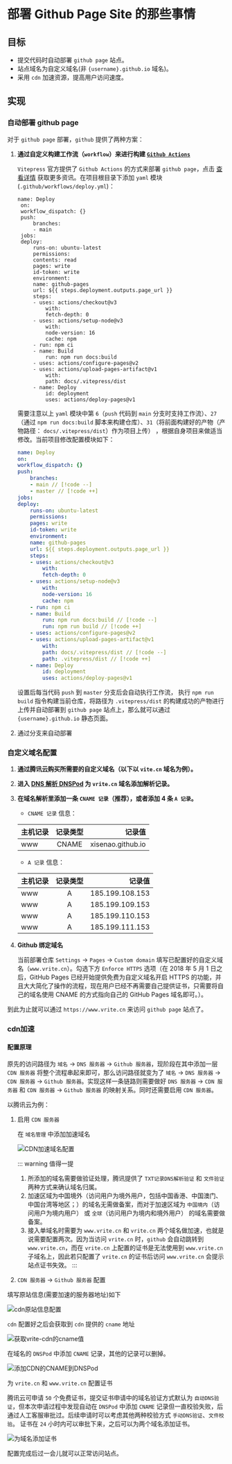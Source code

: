# 部署 Github Page Site 的那些事情

## 目标

- 提交代码时自动部署 `github page` 站点。
- 站点域名为自定义域名(非 `{username}.github.io` 域名)。
- 采用 `cdn` 加速资源，提高用户访问速度。

## 实现

### 自动部署 github page

对于 `github page` 部署，`github` 提供了两种方案：

1. **通过自定义构建工作流（`workflow`）来进行构建 [`Github Actions`](https://www.ruanyifeng.com/blog/2019/09/getting-started-with-github-actions.html)**

   `Vitepress` 官方提供了 `Github Actions` 的方式来部署 `github page`，点击 [查看详情](https://vitepress.dev/guide/deploy#github-pages) 获取更多资讯。在项目根目录下添加 `yaml` 模块(`.github/workflows/deploy.yml`)：

   ```yaml{6,27,31}
   name: Deploy
    on:
    workflow_dispatch: {}
    push:
        branches:
        - main
    jobs:
    deploy:
        runs-on: ubuntu-latest
        permissions:
        contents: read
        pages: write
        id-token: write
        environment:
        name: github-pages
        url: ${{ steps.deployment.outputs.page_url }}
        steps:
        - uses: actions/checkout@v3
            with:
            fetch-depth: 0
        - uses: actions/setup-node@v3
            with:
            node-version: 16
            cache: npm
        - run: npm ci
        - name: Build
            run: npm run docs:build
        - uses: actions/configure-pages@v2
        - uses: actions/upload-pages-artifact@v1
            with:
            path: docs/.vitepress/dist
        - name: Deploy
            id: deployment
            uses: actions/deploy-pages@v1
   ```

    需要注意以上 `yaml` 模块中第 `6`（`push` 代码到 `main` 分支时支持工作流）、`27`（通过 `npm run docs:build` 脚本来构建仓库）、`31`（将前面构建好的产物（产物路径： `docs/.vitepress/dist`）作为项目上传） ，根据自身项目来做适当修改。当前项目修改配置模块如下：

    ```yaml
    name: Deploy
    on:
    workflow_dispatch: {}
    push:
        branches:
        - main // [!code --]
        - master // [!code ++]
    jobs:
    deploy:
        runs-on: ubuntu-latest
        permissions:
        pages: write
        id-token: write
        environment:
        name: github-pages
        url: ${{ steps.deployment.outputs.page_url }}
        steps:
        - uses: actions/checkout@v3
            with:
            fetch-depth: 0
        - uses: actions/setup-node@v3
            with:
            node-version: 16
            cache: npm
        - run: npm ci
        - name: Build
            run: npm run docs:build // [!code --]
            run: npm run build // [!code ++]
        - uses: actions/configure-pages@v2
        - uses: actions/upload-pages-artifact@v1
            with:
            path: docs/.vitepress/dist // [!code --]
            path: .vitepress/dist // [!code ++]
        - name: Deploy
            id: deployment
            uses: actions/deploy-pages@v1
    ```

    设置后每当代码 `push` 到 `master` 分支后会自动执行工作流， 执行 `npm run build` 指令构建当前仓库，将路径为 `.vitepress/dist` 的构建成功的产物进行上传并自动部署到 `github page` 站点上，那么就可以通过 `{username}.github.io` 静态页面。
2. 通过分支来自动部署

### 自定义域名配置

1. **通过腾讯云购买所需要的自定义域名（以下以 `vite.cn` 域名为例）。**
2. **进入 [DNS 解析 DNSPod](https://console.cloud.tencent.com/cns) 为 `vrite.cn` 域名添加解析记录。**
3. **在域名解析里添加一条 `CNAME 记录`（推荐），或者添加 4 条 `A 记录`。**

   - `CNAME 记录` 信息：

   | 主机记录  |   记录类型  |  记录值           |
   | -------  | :-------: | ----------------: |
   | www      | CNAME     | xisenao.github.io |

   - `A 记录` 信息：

   | 主机记录  |   记录类型  |  记录值          |
   | -------  | :-------: | --------------: |
   | www      | A         | 185.199.108.153 |
   | www      | A         | 185.199.109.153 |
   | www      | A         | 185.199.110.153 |
   | www      | A         | 185.199.111.153 |

4. **Github 绑定域名**

   当前部署仓库 `Settings` -> `Pages` -> `Custom domain` 填写已配置好的自定义域名（`www.vrite.cn`）。勾选下方 `Enforce HTTPS` 选项（在 2018 年 5 月 1 日之后，GitHub Pages 已经开始提供免费为自定义域名开启 HTTPS 的功能，并且大大简化了操作的流程，现在用户已经不再需要自己提供证书，只需要将自己的域名使用 CNAME 的方式指向自己的 GitHub Pages 域名即可。）。

到此为止就可以通过 `https://www.vrite.cn` 来访问 `github page` 站点了。

### cdn加速

#### 配置原理

原先的访问路径为 `域名` -> `DNS 服务器` -> `Github 服务器`，现阶段在其中添加一层 `CDN 服务器` 将整个流程串起来即可，那么访问路径就变为了 `域名` -> `DNS 服务器` -> `CDN 服务器` -> `Github 服务器`。实现这样一条链路则需要做好 `DNS 服务器` -> `CDN 服务器` 和 `CDN 服务器` -> `Github 服务器` 的映射关系。同时还需要启用 `CDN 服务器`。

以腾讯云为例：

1. 启用 `CDN 服务器`

   在 `域名管理` 中添加加速域名

   ![CDN加速域名配置](/cdn-domain-name-configuration.png)

   ::: warning 值得一提
    1. 所添加的域名需要做验证处理，腾讯提供了 `TXT记录DNS解析验证` 和 `文件验证` 两种方式来确认域名归属。
    2. 加速区域为中国境外（访问用户为境外用户，包括中国香港、中国澳门、中国台湾等地区；）的域名无需做备案，而对于加速区域为 `中国境内`（访问用户为境内用户） 或 `全球`（访问用户为境内和境外用户） 的域名需要做备案。
    3. 接入单域名时需要为 `www.vrite.cn` 和 `vrite.cn` 两个域名做加速，也就是说需要配置两次。因为当访问 `vrite.cn` 时，`github` 会自动跳转到 `www.vrite.cn`，而在 `vrite.cn` 上配置的证书是无法使用到 `www.vrite.cn` 子域名上，因此若只配置了 `vrite.cn` 的证书后访问 `www.vrite.cn` 会提示站点证书失效。
   :::

2. `CDN 服务器` -> `Github 服务器` 配置

填写原站信息(需要加速的服务器地址)如下

![cdn原站信息配置](/cdn-original-station-information-configuration.png)

`cdn` 配置好之后会获取到 `cdn` 提供的 `cname` 地址

![获取vrite-cdn的cname值](/get-vrite-cdn-cname-value.png)

在域名的 `DNSPod` 中添加 `CNAME` 记录，其他的记录可以删掉。

![添加CDN的CNAME到DNSPod](/add-cdn-cname-to-dnspod.png)

为 `vrite.cn` 和 `www.vrite.cn` 配置证书

腾讯云可申请 `50` 个免费证书，提交证书申请中的域名验证方式默认为 `自动DNS验证`，但本次申请过程中发现自动在 `DNSPod` 中添加 `CNAME` 记录但一直校验失败，后通过人工客服审批过。后续申请时可以考虑其他两种校验方式 `手动DNS验证`、`文件校验`。 证书在 `24` 小时内可以审批下来，之后可以为两个域名添加证书。

![为域名添加证书](/add-certificate-to-domain-name.png)

配置完成后过一会儿就可以正常访问站点。
